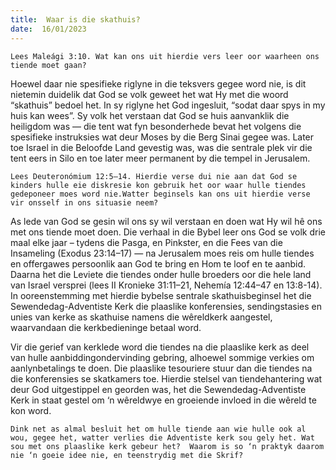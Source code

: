 ```yaml
---
title:  Waar is die skathuis?
date:  16/01/2023
---
```


`Lees Maleági 3:10. Wat kan ons uit hierdie vers leer oor waarheen ons tiende moet gaan?`

Hoewel daar nie spesifieke riglyne in die teksvers gegee word nie, is dit nietemin duidelik dat God se volk geweet het wat Hy met die woord “skathuis” bedoel het. In sy riglyne het God ingesluit, “sodat daar spys in my huis kan wees”. Sy volk het verstaan dat God se huis aanvanklik die heiligdom was — die tent wat fyn besonderhede bevat het volgens die spesifieke instruksies wat deur Moses by die Berg Sinai gegee was. Later toe Israel in die Beloofde Land gevestig was, was die sentrale plek vir die tent eers in Silo en toe later meer permanent by die tempel in Jerusalem.

`Lees Deuteronómium 12:5–14. Hierdie verse dui nie aan dat God se kinders hulle eie diskresie kon gebruik het oor waar hulle tiendes gedeponeer moes word nie.Watter beginsels kan ons uit hierdie verse vir onsself in ons situasie neem?`

As lede van God se gesin wil ons sy wil verstaan en doen wat Hy wil hê ons met ons tiende moet doen. Die verhaal in die Bybel leer ons God se volk drie maal elke jaar – tydens die Pasga, en Pinkster, en die Fees van die Insameling (Exodus 23:14–17) — na Jerusalem moes reis om hulle tiendes en offergawes persoonlik aan God te bring en Hom te loof en te aanbid. Daarna het die Leviete die tiendes onder hulle broeders oor die hele land van Israel versprei (lees II Kronieke 31:11–21, Nehemía 12:44–47 en 13:8-14). In ooreenstemming met hierdie bybelse sentrale skathuisbeginsel het die Sewendedag-Adventiste Kerk die plaaslike konferensies, sendingstasies en unies van kerke as skathuise namens die wêreldkerk aangestel, waarvandaan die kerkbedieninge betaal word.

Vir die gerief van kerklede word die tiendes na die plaaslike kerk as deel van hulle aanbiddingondervinding gebring, alhoewel sommige verkies om aanlynbetalings te doen. Die plaaslike tesouriere stuur dan die tiendes na die konferensies se skatkamers toe. Hierdie stelsel van tiendehantering wat deur God uitgestippel en georden was, het die Sewendedag-Adventiste Kerk in staat gestel om ‘n wêreldwye en groeiende invloed in die wêreld te kon word.

`Dink net as almal besluit het om hulle tiende aan wie hulle ook al wou, gegee het, watter verlies die Adventiste kerk sou gely het. Wat sou met ons plaaslike kerk gebeur het?  Waarom is so ‘n praktyk daarom  nie ‘n goeie idee nie, en teenstrydig met die Skrif?`